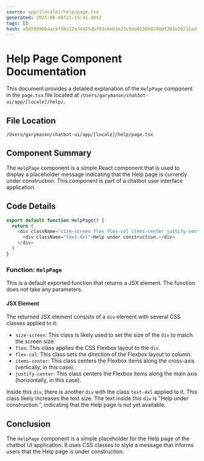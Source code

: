 ```yaml
---
source: app/[locale]/help/page.tsx
generated: 2025-06-08T21:15:41.485Z
tags: []
hash: a5859890b4acbfd8a12e34925dbf93c6eb3b23c8ad0156b82880f303e28211ad
---
```


# Help Page Component Documentation

This document provides a detailed explanation of the `HelpPage` component in the `page.tsx` file located at `/Users/garymason/chatbot-ui/app/[locale]/help/`.

## File Location

```
/Users/garymason/chatbot-ui/app/[locale]/help/page.tsx
```

## Component Summary

The `HelpPage` component is a simple React component that is used to display a placeholder message indicating that the Help page is currently under construction. This component is part of a chatbot user interface application.

## Code Details

```ts
export default function HelpPage() {
  return (
    <div className="size-screen flex flex-col items-center justify-center">
      <div className="text-4xl">Help under construction.</div>
    </div>
  )
}
```

### Function: `HelpPage`

This is a default exported function that returns a JSX element. The function does not take any parameters.

#### JSX Element

The returned JSX element consists of a `div` element with several CSS classes applied to it:

- `size-screen`: This class is likely used to set the size of the `div` to match the screen size.
- `flex`: This class applies the CSS Flexbox layout to the `div`.
- `flex-col`: This class sets the direction of the Flexbox layout to column.
- `items-center`: This class centers the Flexbox items along the cross-axis (vertically, in this case).
- `justify-center`: This class centers the Flexbox items along the main axis (horizontally, in this case).

Inside this `div`, there is another `div` with the class `text-4xl` applied to it. This class likely increases the text size. The text inside this `div` is "Help under construction.", indicating that the Help page is not yet available.

## Conclusion

The `HelpPage` component is a simple placeholder for the Help page of the chatbot UI application. It uses CSS classes to style a message that informs users that the Help page is under construction.